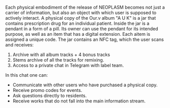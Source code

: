 Each physical embodiment of the release of NEOPLASM becomes not just a carrier of information, but also an object with which user is supposed to actively interact. A physical copy of the Our.v album "A U K" is a jar that contains prescription drug for an individual patient. Inside the jar is a pendant in a form of a pill. Its owner can use the pendant for its intended purpose, as well as an item that has a digital extension. Each aitem is assigned a unique code. The jar contains an NFC tag, which the user scans and receives:

1. Archive with all album tracks + 4 bonus tracks
2. Stems archive of all the tracks for remixing.
3. Access to a private chat in Telegram with label team.

In this chat one can:
- Communicate with other users who have purchased a physical copy.
- Receive promo codes for events.
- Ask questions directly to residents.
- Receive works that do not fall into the main information stream. 